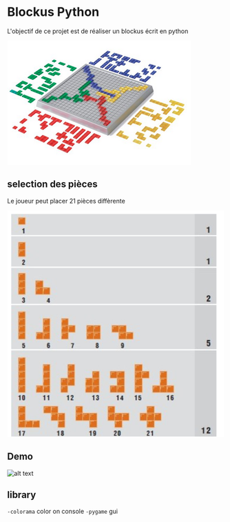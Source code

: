 # Blockus Python

L'objectif de ce projet est de réaliser un blockus écrit en python 

![alt text](https://github.com/ChocoScaff/blockus_python/blob/master/img/1621964826.png)


## selection des pièces 

Le joueur peut placer 21 pièces diffèrente

![alt text](https://github.com/ChocoScaff/blockus_python/blob/master/img/blockus.png)

## Demo

![alt text](https://github.com/ChocoScaff/blockus_python/blob/master/img/morpion.GIF)

## library

`-colorama` color on console 
`-pygame` gui
